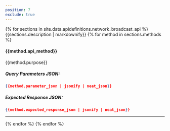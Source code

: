 ```yaml
---
position: 7
exclude: true
---
```


{% for sections in site.data.apidefinitions.network_broadcast_api %}
{{sections.description | markdownify}}
{% for method in sections.methods %}
#### {{method.api_method}}
{{method.purpose}}
##### Query Parameters JSON:
```json
{{method.parameter_json | jsonify | neat_json}}
```
##### Expected Response JSON:
```json
{{method.expected_response_json | jsonify | neat_json}}
```
---
{% endfor %}
{% endfor %}
